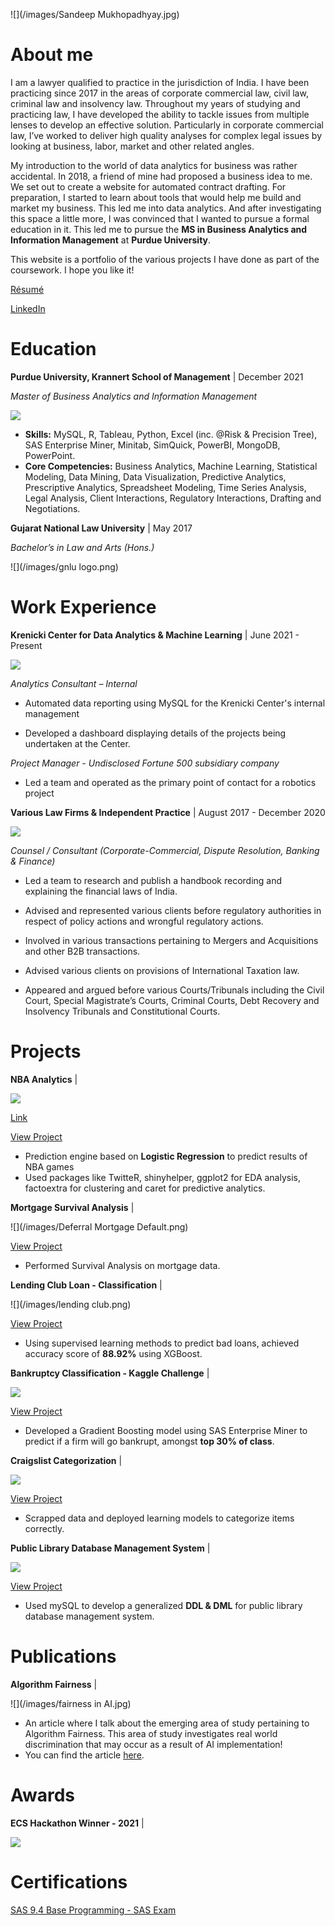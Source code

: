 
![](/images/Sandeep Mukhopadhyay.jpg)
# About me
I am a lawyer qualified to practice in the jurisdiction of India. I have been practicing since 2017 in the areas of corporate commercial law, civil law, criminal law and insolvency law. Throughout my years of studying and practicing law, I have developed the ability to tackle issues from multiple lenses to develop an effective solution. Particularly in corporate commercial law, I’ve worked to deliver high quality analyses for complex legal issues by looking at business, labor, market and other related angles. 

My introduction to the world of data analytics for business was rather accidental. In 2018, a friend of mine had proposed a business idea to me. We set out to create a website for automated contract drafting. For preparation, I started to learn about tools that would help me build and market my business. This led me into data analytics. And after investigating this space a little more, I was convinced that I wanted to pursue a formal education in it. This led me to pursue the **MS in Business Analytics and Information Management** at **Purdue University**. 

This website is a portfolio of the various projects I have done as part of the coursework. I hope you like it!

[Résumé](https://github.com/sandsoftime11/Sandeep-Mukhopadhyay/blob/main/Sandeep%20Mukhopadhyay%20-%20Resume.pdf)      

[LinkedIn](https://www.linkedin.com/in/sandeep-mukhopadhyay-1ab488b9/)


# Education 

**Purdue University, Krannert School of Management** | December 2021

*Master of Business Analytics and Information Management* 

![](/images/KrannertPurdue.png)

- **Skills:** MySQL, R, Tableau, Python, Excel (inc. @Risk & Precision Tree), SAS Enterprise Miner, Minitab, SimQuick, PowerBI, MongoDB, PowerPoint.
- **Core Competencies:** Business Analytics, Machine Learning, Statistical Modeling, Data Mining, Data Visualization, Predictive Analytics, Prescriptive Analytics, Spreadsheet Modeling, Time Series Analysis, Legal Analysis, Client Interactions, Regulatory Interactions, Drafting and Negotiations.  


**Gujarat National Law University** | May 2017

*Bachelor’s in Law and Arts (Hons.)* 

![](/images/gnlu logo.png)





# Work Experience

**Krenicki Center for Data Analytics & Machine Learning** | June 2021 - Present

![](/images/KrannertPurdue.png)

*Analytics Consultant – Internal*

- Automated data reporting using MySQL for the Krenicki Center's internal management

- Developed a dashboard displaying details of the projects being undertaken at the Center. 

*Project Manager - Undisclosed Fortune 500 subsidiary company*

- Led a team and operated as the primary point of contact for a robotics project




**Various Law Firms & Independent Practice** | August 2017 - December 2020

![](/images/LAWATTORNEYLogo997.jpg)

*Counsel / Consultant (Corporate-Commercial, Dispute Resolution, Banking & Finance)*

- Led a team to research and publish a handbook recording and explaining the financial laws of India.

- Advised and represented various clients before regulatory authorities in respect of policy actions and wrongful regulatory actions.

- Involved in various transactions pertaining to Mergers and Acquisitions and other B2B transactions.

- Advised various clients on provisions of International Taxation law.

- Appeared and argued before various Courts/Tribunals including the Civil Court, Special Magistrate’s Courts, Criminal Courts, Debt Recovery and Insolvency Tribunals and Constitutional Courts.




# Projects

**NBA Analytics** | 

![](/images/nba-logo.jpg) 

[Link](https://amaheshw.shinyapps.io/NBA_Team6/)


[View Project](https://github.com/sandsoftime11/NBA-Analytics) 
 
- Prediction engine based on **Logistic Regression** to predict results of NBA games
- Used packages like TwitteR, shinyhelper, ggplot2 for EDA analysis, factoextra for clustering and caret for predictive analytics.  


**Mortgage Survival Analysis** |

![](/images/Deferral Mortgage Default.png) 

[View Project](https://github.com/sandsoftime11/Mortgage-Survival-Analysis)

- Performed Survival Analysis on mortgage data. 

**Lending Club Loan - Classification** |

![](/images/lending club.png) 



[View Project](https://github.com/Usama93-PU/Lending-Club-Loan-Classification)

- Using supervised learning methods to predict bad loans, achieved accuracy score of **88.92%** using XGBoost.





**Bankruptcy Classification - Kaggle Challenge** |

![](/images/Kaggle_logo.png) 



[View Project](https://github.com/Usama93-PU/Bankruptcy-Classification-Kaggle-Challenge) 
- Developed a Gradient Boosting model using SAS Enterprise Miner to predict if a firm will go bankrupt, amongst **top 30% of class**.



**Craigslist Categorization** |

![](/images/Craigslist-logo.jpg) 


[View Project](https://github.com/Usama93-PU/Diabetes-Patients-Survival-Analysis) 
- Scrapped data and deployed learning models to categorize items correctly. 



**Public Library Database Management System** |

![](/images/Seattle_Public_Library_logo.png) 


[View Project](https://github.com/Usama93-PU/Public-Library-Database-Management-System)

- Used mySQL to develop a generalized **DDL & DML** for public library database management system.


# Publications

**Algorithm Fairness** |

![](/images/fairness in AI.jpg)


- An article where I talk about the emerging area of study pertaining to Algorithm Fairness. This area of study investigates real world discrimination that may occur as a result of AI implementation!
- You can find the article [here](https://medium.com/@sandeepmukhopadhyay92/algorithm-fairness-acf31892a05d).

# Awards

**ECS Hackathon Winner - 2021** |

![](/images/ECS_Logo-1.png)



# Certifications


[SAS 9.4 Base Programming - SAS Exam](https://www.credly.com/badges/08c9c50a-0b1b-4d81-b34a-d2a35f10e756?source=linked_in_profile)


